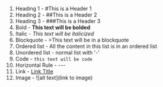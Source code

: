 1. Heading 1 - #This is a Header 1
2. Heading 2 - ##This is a Header 2
3. Heading 3 - ###This is a Header 3
4. Bold - **This text will be bolded**
5. Italic - *This text will be italicized*
6. Blockquote - >This text will be in a blockquote
7. Ordered list - All the content in this list is in an ordered list
8. Unordered list - normal list with '-'
9. Code - `this text will be code`
10. Horizontal Rule - ---
11. Link - [Link Title](hyperlink)
12. Image - ![alt text](link to image)
